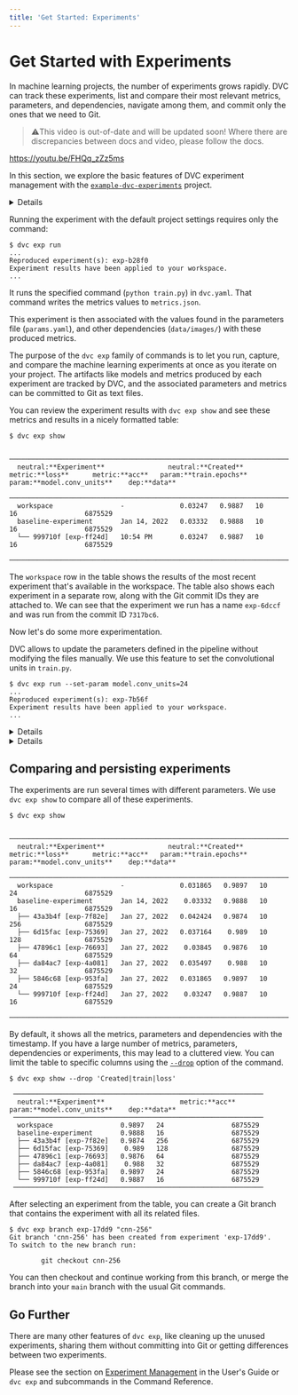 ```yaml
---
title: 'Get Started: Experiments'
---
```


# Get Started with Experiments

In machine learning projects, the number of <abbr>experiments</abbr> grows
rapidly. DVC can track these experiments, list and compare their most relevant
metrics, parameters, and dependencies, navigate among them, and commit only the
ones that we need to Git.

> ⚠️This video is out-of-date and will be updated soon! Where there are
> discrepancies between docs and video, please follow the docs.

https://youtu.be/FHQq_zZz5ms

In this section, we explore the basic features of DVC experiment management with
the [`example-dvc-experiments`][ede] project.

[ede]: https://github.com/iterative/example-dvc-experiments

<details>

### ⚙️ Installing the example project

These commands are run in the [`example-dvc-experiments`][ede] project. You can
run the commands in this document after cloning the repository, installing the
requirements, and pulling the data.

#### Clone the project and create virtual environment

Please clone the project and create a virtual environment.

> We strongly recommend to create a virtual environment to keep the libraries we
> use isolated from the rest of your system. This prevents version conflicts.

```dvc
$ git clone https://github.com/iterative/example-dvc-experiments -b get-started
$ cd example-dvc-experiments
$ virtualenv .venv
$ . .venv/bin/activate
$ python -m pip install -r requirements.txt
```

#### Get the dataset

The repository we cloned doesn't contain the dataset. Instead of storing the
data in the Git repository, we use DVC to retrieve from a shared data store. In
this case, we use `dvc pull` to update the missing data files.

```dvc
$ dvc pull
```

The repository already contains the necessary configuration to run the
experiments.

</details>

Running the experiment with the default project settings requires only the
command:

```dvc
$ dvc exp run
...
Reproduced experiment(s): exp-b28f0
Experiment results have been applied to your workspace.
...
```

It runs the specified command (`python train.py`) in `dvc.yaml`. That command
writes the metrics values to `metrics.json`.

This experiment is then associated with the values found in the parameters file
(`params.yaml`), and other dependencies (`data/images/`) with these produced
metrics.

The purpose of the `dvc exp` family of commands is to let you run, capture, and
compare the machine learning experiments at once as you iterate on your project.
The artifacts like models and metrics produced by each experiment are tracked by
DVC, and the associated parameters and metrics can be committed to Git as text
files.

You can review the experiment results with `dvc exp show` and see these metrics
and results in a nicely formatted table:

```dvc
$ dvc exp show
```

```dvctable
 ────────────────────────────────────────────────────────────────────────────────────────────────────────
  neutral:**Experiment**                neutral:**Created**           metric:**loss**      metric:**acc**   param:**train.epochs**    param:**model.conv_units**    dep:**data**
 ────────────────────────────────────────────────────────────────────────────────────────────────────────
  workspace                 -              0.03247   0.9887   10             16                 6875529
  baseline-experiment       Jan 14, 2022   0.03332   0.9888   10             16                 6875529
  └── 999710f [exp-ff24d]   10:54 PM       0.03247   0.9887   10             16                 6875529
 ────────────────────────────────────────────────────────────────────────────────────────────────────────
```

The `workspace` row in the table shows the results of the most recent experiment
that's available in the <abbr>workspace</abbr>. The table also shows each
experiment in a separate row, along with the Git commit IDs they are attached
to. We can see that the experiment we run has a name `exp-6dccf` and was run
from the commit ID `7317bc6`.

Now let's do some more experimentation.

DVC allows to update the parameters defined in the pipeline without modifying
the files manually. We use this feature to set the convolutional units in
`train.py`.

```dvc
$ dvc exp run --set-param model.conv_units=24
...
Reproduced experiment(s): exp-7b56f
Experiment results have been applied to your workspace.
...
```

<details>

### ℹ️ More information about (Hyper)parameters

It's pretty common for data science projects to include configuration files that
define adjustable parameters to train a model, adjust model architecture, do
pre-processing, etc. DVC provides a mechanism for experiments to depend on the
specific variables from a file.

By default, DVC assumes that a parameters file named `params.yaml` is available
in your project. DVC parses this file and creates dependencies to the variables
found in it: `model.conv_units` and `train.epochs`. Example:

```yaml
train:
  epochs: 10
model:
  conv_units: 16
```

When you use `dvc exp run --set-param`, DVC updates the parameters in
`params.yaml` with the values you set in the command line before running the
experiment.

</details>

<details>

### ⚙️ Run multiple experiments in parallel

Instead of running the experiments one-by-one, we can define them to run in a
batch. This is especially handy when you have long running experiments.

We add experiments to the queue using the `--queue` option of `dvc exp run`. We
also use `-S` (`--set-param`) to set a value for the parameter.

```dvc
$ dvc exp run --queue -S model.conv_units=32
Queued experiment '3cac8c6' for future execution.
$ dvc exp run --queue -S model.conv_units=64
Queued experiment '23660b6' for future execution.
$ dvc exp run --queue -S model.conv_units=128
Queued experiment '6591a57' for future execution.
$ dvc exp run --queue -S model.conv_units=256
Queued experiment '9109ea9' for future execution.
```

Next, run all (`--run-all`) queued experiments in parallel. You can specify the
number of parallel processes using `--jobs`:

```dvc
$ dvc exp run --run-all --jobs 2
```

</details>

## Comparing and persisting experiments

The experiments are run several times with different parameters. We use
`dvc exp show` to compare all of these experiments.

```dvc
$ dvc exp show
```

```dvctable
 ────────────────────────────────────────────────────────────────────────────────────────────────────────
  neutral:**Experiment**                neutral:**Created**            metric:**loss**      metric:**acc**   param:**train.epochs**    param:**model.conv_units**    dep:**data**
 ────────────────────────────────────────────────────────────────────────────────────────────────────────
  workspace                 -              0.031865   0.9897   10             24                 6875529
  baseline-experiment       Jan 14, 2022    0.03332   0.9888   10             16                 6875529
  ├── 43a3b4f [exp-7f82e]   Jan 27, 2022   0.042424   0.9874   10             256                6875529
  ├── 6d15fac [exp-75369]   Jan 27, 2022   0.037164    0.989   10             128                6875529
  ├── 47896c1 [exp-76693]   Jan 27, 2022    0.03845   0.9876   10             64                 6875529
  ├── da84ac7 [exp-4a081]   Jan 27, 2022   0.035497    0.988   10             32                 6875529
  ├── 5846c68 [exp-953fa]   Jan 27, 2022   0.031865   0.9897   10             24                 6875529
  └── 999710f [exp-ff24d]   Jan 27, 2022    0.03247   0.9887   10             16                 6875529
 ────────────────────────────────────────────────────────────────────────────────────────────────────────
```

By default, it shows all the metrics, parameters and dependencies with the
timestamp. If you have a large number of metrics, parameters, dependencies or
experiments, this may lead to a cluttered view. You can limit the table to
specific columns using the [`--drop`](/doc/command-reference/exp/show#--drop)
option of the command.

```dvc
$ dvc exp show --drop 'Created|train|loss'
```

```dvctable
 ───────────────────────────────────────────────────────────────
  neutral:**Experiment**                   metric:**acc**   param:**model.conv_units**    dep:**data**
 ───────────────────────────────────────────────────────────────
  workspace                 0.9897   24                 6875529
  baseline-experiment       0.9888   16                 6875529
  ├── 43a3b4f [exp-7f82e]   0.9874   256                6875529
  ├── 6d15fac [exp-75369]    0.989   128                6875529
  ├── 47896c1 [exp-76693]   0.9876   64                 6875529
  ├── da84ac7 [exp-4a081]    0.988   32                 6875529
  ├── 5846c68 [exp-953fa]   0.9897   24                 6875529
  └── 999710f [exp-ff24d]   0.9887   16                 6875529
 ───────────────────────────────────────────────────────────────
```

After selecting an experiment from the table, you can create a Git branch that
contains the experiment with all its related files.

```dvc
$ dvc exp branch exp-17dd9 "cnn-256"
Git branch 'cnn-256' has been created from experiment 'exp-17dd9'.
To switch to the new branch run:

        git checkout cnn-256
```

You can then checkout and continue working from this branch, or merge the branch
into your `main` branch with the usual Git commands.

## Go Further

There are many other features of `dvc exp`, like cleaning up the unused
experiments, sharing them without committing into Git or getting differences
between two experiments.

Please see the section on
[Experiment Management](/doc/user-guide/experiment-management) in the User's
Guide or `dvc exp` and subcommands in the Command Reference.
